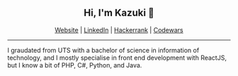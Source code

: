 ## <div align="center">Hi, I'm Kazuki 👋</div>

<div align="center">
    <a href="https://kazyamada.com">Website</a> | 
    <a href="https://www.linkedin.com/in/kaz-yamada">LinkedIn</a> | 
    <a href="https://www.hackerrank.com/kaz_yamada">Hackerrank</a> | 
    <a href="https://www.codewars.com/users/kazyamada">Codewars</a>
</div>

---

I graudated from UTS with a bachelor of science in information of technology, and I mostly specialise in front end development with ReactJS, but I know a bit of PHP, C#, Python, and Java.
